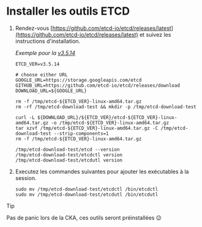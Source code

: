 # Installer les outils ETCD

1. Rendez-vous [https://github.com/etcd-io/etcd/releases/latest](https://github.com/etcd-io/etcd/releases/latest) et suivez les instructions d'installation.

    _Exemple pour la [v3.5.14](https://github.com/etcd-io/etcd/releases/tag/v3.5.14)_

    ```shell
    ETCD_VER=v3.5.14
    
    # choose either URL
    GOOGLE_URL=https://storage.googleapis.com/etcd
    GITHUB_URL=https://github.com/etcd-io/etcd/releases/download
    DOWNLOAD_URL=${GOOGLE_URL}
    
    rm -f /tmp/etcd-${ETCD_VER}-linux-amd64.tar.gz
    rm -rf /tmp/etcd-download-test && mkdir -p /tmp/etcd-download-test
    
    curl -L ${DOWNLOAD_URL}/${ETCD_VER}/etcd-${ETCD_VER}-linux-amd64.tar.gz -o /tmp/etcd-${ETCD_VER}-linux-amd64.tar.gz
    tar xzvf /tmp/etcd-${ETCD_VER}-linux-amd64.tar.gz -C /tmp/etcd-download-test --strip-components=1
    rm -f /tmp/etcd-${ETCD_VER}-linux-amd64.tar.gz
    
    /tmp/etcd-download-test/etcd --version
    /tmp/etcd-download-test/etcdctl version
    /tmp/etcd-download-test/etcdutl version
    ```

2. Executez les commandes suivantes pour ajouter les exécutables à la session.
    ```shell
    sudo mv /tmp/etcd-download-test/etcdctl /bin/etcdctl
    sudo mv /tmp/etcd-download-test/etcdutl /bin/etcdutl
    ```

> [!TIP]
> Pas de panic lors de la CKA, ces outils seront préinstallées 😉

